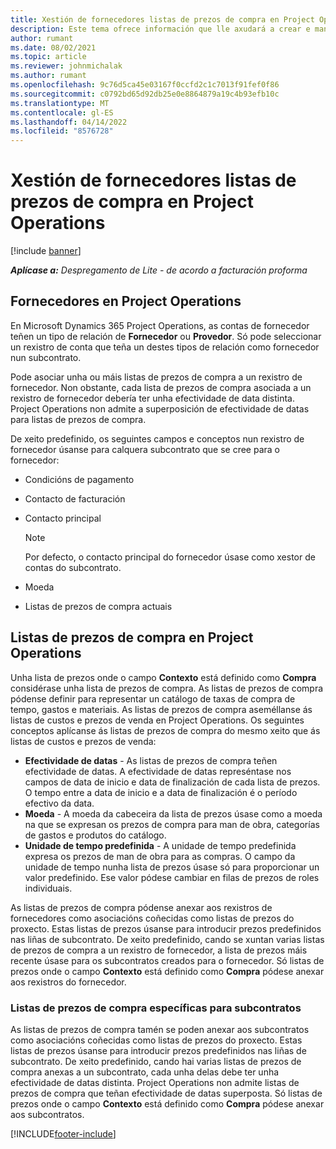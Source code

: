 ```yaml
---
title: Xestión de fornecedores listas de prezos de compra en Project Operations
description: Este tema ofrece información que lle axudará a crear e manter datos de fornecedores e listas de prezos de compra para subcontratación.
author: rumant
ms.date: 08/02/2021
ms.topic: article
ms.reviewer: johnmichalak
ms.author: rumant
ms.openlocfilehash: 9c76d5ca45e03167f0ccfd2c1c7013f91fef0f86
ms.sourcegitcommit: c0792bd65d92db25e0e8864879a19c4b93efb10c
ms.translationtype: MT
ms.contentlocale: gl-ES
ms.lasthandoff: 04/14/2022
ms.locfileid: "8576728"
---
```

# <a name="vendor-and-purchase-price-list-management-in-project-operations"></a>Xestión de fornecedores listas de prezos de compra en Project Operations

[!include [banner](../../includes/dataverse-preview.md)]

_**Aplícase a:** Despregamento de Lite - de acordo a facturación proforma_

## <a name="vendors-in-project-operations"></a>Fornecedores en Project Operations

En Microsoft Dynamics 365 Project Operations, as contas de fornecedor teñen un tipo de relación de **Fornecedor** ou **Provedor**. Só pode seleccionar un rexistro de conta que teña un destes tipos de relación como fornecedor nun subcontrato.

Pode asociar unha ou máis listas de prezos de compra a un rexistro de fornecedor. Non obstante, cada lista de prezos de compra asociada a un rexistro de fornecedor debería ter unha efectividade de data distinta. Project Operations non admite a superposición de efectividade de datas para listas de prezos de compra.

De xeito predefinido, os seguintes campos e conceptos nun rexistro de fornecedor úsanse para calquera subcontrato que se cree para o fornecedor:

- Condicións de pagamento
- Contacto de facturación
- Contacto principal

    > [!NOTE]
    > Por defecto, o contacto principal do fornecedor úsase como xestor de contas do subcontrato.

- Moeda
- Listas de prezos de compra actuais

## <a name="purchase-price-lists-in-project-operations"></a>Listas de prezos de compra en Project Operations

Unha lista de prezos onde o campo **Contexto** está definido como **Compra** considérase unha lista de prezos de compra. As listas de prezos de compra pódense definir para representar un catálogo de taxas de compra de tempo, gastos e materiais. As listas de prezos de compra aseméllanse ás listas de custos e prezos de venda en Project Operations. Os seguintes conceptos aplícanse ás listas de prezos de compra do mesmo xeito que ás listas de custos e prezos de venda:

- **Efectividade de datas** - As listas de prezos de compra teñen efectividade de datas. A efectividade de datas represéntase nos campos de data de inicio e data de finalización de cada lista de prezos. O tempo entre a data de inicio e a data de finalización é o período efectivo da data.
- **Moeda** - A moeda da cabeceira da lista de prezos úsase como a moeda na que se expresan os prezos de compra para man de obra, categorías de gastos e produtos do catálogo.
- **Unidade de tempo predefinida** - A unidade de tempo predefinida expresa os prezos de man de obra para as compras. O campo da unidade de tempo nunha lista de prezos úsase só para proporcionar un valor predefinido. Ese valor pódese cambiar en filas de prezos de roles individuais.

As listas de prezos de compra pódense anexar aos rexistros de fornecedores como asociacións coñecidas como listas de prezos do proxecto. Estas listas de prezos úsanse para introducir prezos predefinidos nas liñas de subcontrato. De xeito predefinido, cando se xuntan varias listas de prezos de compra a un rexistro de fornecedor, a lista de prezos máis recente úsase para os subcontratos creados para o fornecedor. Só listas de prezos onde o campo **Contexto** está definido como **Compra** pódese anexar aos rexistros do fornecedor.

### <a name="subcontract-specific-purchase-price-lists"></a>Listas de prezos de compra específicas para subcontratos

As listas de prezos de compra tamén se poden anexar aos subcontratos como asociacións coñecidas como listas de prezos do proxecto. Estas listas de prezos úsanse para introducir prezos predefinidos nas liñas de subcontrato. De xeito predefinido, cando hai varias listas de prezos de compra anexas a un subcontrato, cada unha delas debe ter unha efectividade de datas distinta. Project Operations non admite listas de prezos de compra que teñan efectividade de datas superposta. Só listas de prezos onde o campo **Contexto** está definido como **Compra** pódese anexar aos subcontratos.

[!INCLUDE[footer-include](../../includes/footer-banner.md)]

